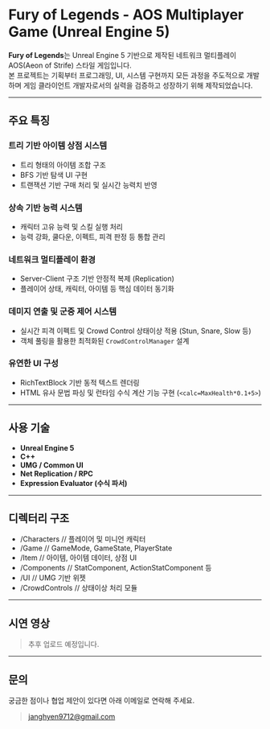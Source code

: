 # Fury of Legends - AOS Multiplayer Game (Unreal Engine 5)

**Fury of Legends**는 Unreal Engine 5 기반으로 제작된 네트워크 멀티플레이 AOS(Aeon of Strife) 스타일 게임입니다.  
본 프로젝트는 기획부터 프로그래밍, UI, 시스템 구현까지 모든 과정을 주도적으로 개발하며 게임 클라이언트 개발자로서의 실력을 검증하고 성장하기 위해 제작되었습니다.

---

## 주요 특징

### 트리 기반 아이템 상점 시스템
- 트리 형태의 아이템 조합 구조
- BFS 기반 탐색 UI 구현
- 트랜잭션 기반 구매 처리 및 실시간 능력치 반영

### 상속 기반 능력 시스템
- 캐릭터 고유 능력 및 스킬 실행 처리
- 능력 강화, 쿨다운, 이펙트, 피격 판정 등 통합 관리

### 네트워크 멀티플레이 환경
- Server-Client 구조 기반 안정적 복제 (Replication)
- 플레이어 상태, 캐릭터, 아이템 등 핵심 데이터 동기화

### 데미지 연출 및 군중 제어 시스템
- 실시간 피격 이펙트 및 Crowd Control 상태이상 적용 (Stun, Snare, Slow 등)
- 객체 풀링을 활용한 최적화된 `CrowdControlManager` 설계

### 유연한 UI 구성
- RichTextBlock 기반 동적 텍스트 렌더링
- HTML 유사 문법 파싱 및 런타임 수식 계산 기능 구현 (`<calc=MaxHealth*0.1+5>`)

---

## 사용 기술

- **Unreal Engine 5**
- **C++**
- **UMG / Common UI**
- **Net Replication / RPC**
- **Expression Evaluator (수식 파서)**

---

## 디렉터리 구조
- /Characters               // 플레이어 및 미니언 캐릭터
- /Game                     // GameMode, GameState, PlayerState
- /Item                     // 아이템, 아이템 데이터, 상점 UI
- /Components               // StatComponent, ActionStatComponent 등
- /UI                       // UMG 기반 위젯
- /CrowdControls            // 상태이상 처리 모듈



---

## 시연 영상
> 추후 업로드 예정입니다.

---

## 문의

궁금한 점이나 협업 제안이 있다면 아래 이메일로 연락해 주세요.

> janghyen9712@gmail.com
